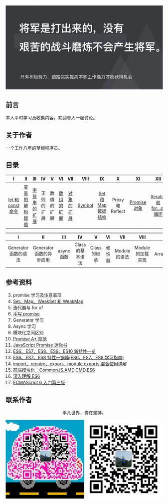 ![image](./img/timg.jpg)
<br>

## 前言

本人平时学习及收集内容，欢迎参入一起讨论。

## 关于作者

一个工作八年的草根程序员。

## 目录

|         I         |       II       |     III      |     IV     |     V      |     VI     |    VII     |  VIII  |         IX          |        X         |      XI      |            XII            |
| :---------------: | :------------: | :----------: | :--------: | :--------: | :--------: | :--------: | :----: | :-----------------: | :--------------: | :----------: | :-----------------------: |
| [let 和 const 命令](https://github.com/cs-learning-record/javascript-series/blob/master/es6/let%E5%92%8Cconst%E5%91%BD%E4%BB%A4.md) | [变量的解构赋值](https://github.com/cs-learning-record/javascript-series/blob/master/es6/%E5%8F%98%E9%87%8F%E7%9A%84%E8%A7%A3%E6%9E%84%E8%B5%8B%E5%80%BC.md) | [字符串的扩展](https://github.com/cs-learning-record/javascript-series/blob/master/es6/%E5%AD%97%E7%AC%A6%E4%B8%B2%E7%9A%84%E6%89%A9%E5%B1%95.md) | 正则的扩展 | 数值的扩展 | [数组的扩展](https://github.com/cs-learning-record/javascript-series/blob/master/es6/%E6%95%B0%E7%BB%84%E7%9A%84%E6%89%A9%E5%B1%95.md) | [对象的扩展](https://github.com/cs-learning-record/javascript-series/blob/master/es6/%E5%AF%B9%E8%B1%A1%E7%9A%84%E6%89%A9%E5%B1%95.md) | [Symbol](https://github.com/cs-learning-record/javascript-series/blob/master/es6/Symbol.md) | [Set 和 Map 数据结构](https://github.com/cs-learning-record/javascript-series/blob/master/es6/Set和Map数据结构.md) | Proxy 和 Reflect | [Promise 对象](https://github.com/cs-learning-record/javascript-series/blob/master/es6/Promise%E5%AF%B9%E8%B1%A1.md) | [Iterator 和 for...of 循环](https://github.com/cs-learning-record/javascript-series/blob/master/es6/Iterator%20%E5%92%8C%20for...of%20%E5%BE%AA%E7%8E%AF.md) |

|          I           |            II            |    III     |        IV        |      V       |   VI   |      VII      |       VIII        |     IX      |X      |
| :------------------: | :----------------------: | :--------: | :--------------: | :----------: | :----: | :-----------: | :---------------: | :---------: |:---------: |
| Generator 函数的语法 | Generator 函数的异步应用 | async 函数 | Class 的基本语法 | Class 的继承 | 修饰器 | Module 的语法 | Module 的加载实现 | ArrayBuffer |[函数扩展](https://github.com/cs-learning-record/javascript-series/blob/master/es6/%E5%87%BD%E6%95%B0%E6%89%A9%E5%B1%95.md)|

## 参考资料

3. promise 学习及注意事项
4. [Set、Map、WeakSet 和 WeakMap](https://github.com/sisterAn/blog/issues/24)
5. 迭代器与 for of
6. [手写 promise](https://github.com/xieranmaya/blog/issues/3)
7. Generator 学习
8. Async 学习
9. 模块化之间区别
10. [Promise A+ 规范](https://malcolmyu.github.io/2015/06/12/Promises-A-Plus/)
11. [JavaScript Promise 迷你书](http://liubin.org/promises-book/)
12. [ES6、ES7、ES8、ES9、ES10 新特性一览](https://juejin.im/post/5ca2e1935188254416288eb2)
13. [ES6、ES7、ES8 特性一锅炖(ES6、ES7、ES8 学习指南)](https://juejin.im/post/5b9cb3336fb9a05d290ee47e)
14. [import、require、export、module.exports 混合使用详解](https://juejin.im/post/5a2e5f0851882575d42f5609)
15. [前端模块化：CommonJS,AMD,CMD,ES6](https://juejin.im/post/5aaa37c8f265da23945f365c)
16. [深入理解 ES6](https://github.com/hyy1115/ES6-learning)
17. [ECMAScript 6 入门第三版](https://yjhenan.gitbooks.io/-ecmascript-6/content/)

## 联系作者

<div align="center">
    <p>
        平凡世界，贵在坚持。
    </p>
    <img src="./img/contact.png" />
</div>
